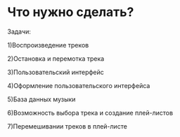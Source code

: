 # Что нужно сделать?
Задачи:

1)Воспроизведение треков 

2)Остановка и перемотка трека

3)Пользовательский интерфейс

4)Оформление пользовательского интерфейса 

5)База данных музыки

6)Возможность выбора трека и создание плей-листов

7)Перемешивании треков в плей-листе

